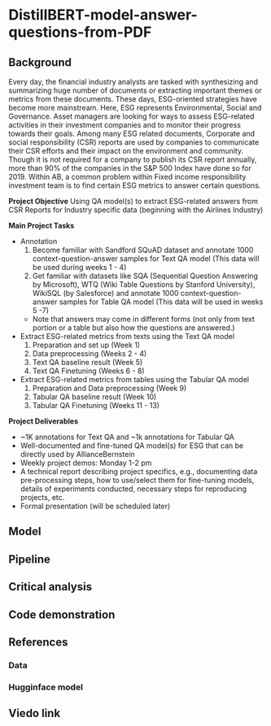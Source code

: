 # DistillBERT-model-answer-questions-from-PDF

## Background
Every day, the financial industry analysts are tasked with synthesizing and summarizing huge number of documents or extracting important themes or metrics from these documents.  These days, ESG-oriented strategies have become more mainstream.  Here, ESG represents Environmental, Social and Governance.  Asset managers are looking for ways to assess ESG-related activities in their investment companies and to monitor their progress towards their goals. Among many ESG related documents, Corporate and social responsibility (CSR) reports are used by companies to communicate their CSR efforts and their impact on the environment and community. Though it is not required for a company to publish its CSR report annually, more than 90% of the companies in the S&P 500 Index have done so for 2019.  Within AB, a common problem within Fixed income responsibility investment team is to find certain ESG metrics to answer certain questions. 

**Project Objective**
Using QA model(s) to extract ESG-related answers from CSR Reports for Industry specific data (beginning with the Airlines Industry)

**Main Project Tasks**
- Annotation
  1. Become familiar with Sandford SQuAD dataset and annotate 1000 context-question-answer samples for Text QA model (This data will be used during weeks 1 - 4)
  2. Get familiar with datasets like SQA (Sequential Question Answering by Microsoft), WTQ (Wiki Table Questions by Stanford University), WikiSQL (by Salesforce) and annotate 1000 context-question-answer samples for Table QA model (This data will be used in weeks 5 -7)
    - Note that answers may come in different forms (not only from text portion or a table but also how the questions are answered.)
- Extract ESG-related metrics from texts using the Text QA model
  1. Preparation and set up (Week 1)
  2. Data preprocessing (Weeks 2 - 4)
  3. Text QA baseline result (Week 5)
  4. Text QA Finetuning (Weeks 6 - 8)
- Extract ESG-related metrics from tables using the Tabular QA model
  1. Preparation and Data preprocessing (Week 9)
  2. Tabular QA baseline result (Week 10)
  3. Tabular QA Finetuning (Weeks 11 - 13)

**Project Deliverables**
-	~1K annotations for Text QA and ~1k annotations for Tabular QA
-	Well-documented and fine-tuned QA model(s) for ESG that can be directly used by AllianceBernstein
-	Weekly project demos: Monday 1-2 pm
-	A technical report describing project specifics, e.g., documenting data pre-processing steps, how to use/select them for fine-tuning models, details of experiments conducted, necessary steps for reproducing projects, etc.
- Formal presentation (will be scheduled later)

## Model

## Pipeline

## Critical analysis

## Code demonstration

## References

### Data

### Hugginface model

## Viedo link
